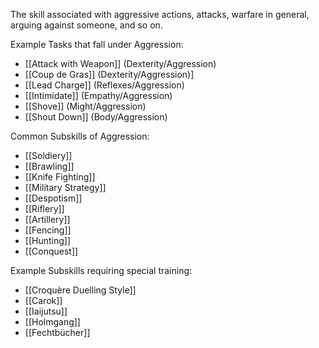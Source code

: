 The skill associated with aggressive actions, attacks, warfare in general, arguing against someone, and so on.

Example Tasks that fall under Aggression:
- [[Attack with Weapon]] (Dexterity/Aggression)
- [[Coup de Gras]] (Dexterity/Aggression)]
- [[Lead Charge]] (Reflexes/Aggression)
- [[Intimidate]] (Empathy/Aggression)
- [[Shove]] (Might/Aggression)
- [[Shout Down]] (Body/Aggression)

Common Subskills of Aggression:
- [[Soldiery]]
- [[Brawling]]
- [[Knife Fighting]]
- [[Military Strategy]]
- [[Despotism]]
- [[Riflery]]
- [[Artillery]]
- [[Fencing]]
- [[Hunting]]
- [[Conquest]]

Example Subskills requiring special training:
- [[Croquère Duelling Style]]
- [[Carok]]
- [[Iaijutsu]]
- [[Holmgang]]
- [[Fechtbücher]]